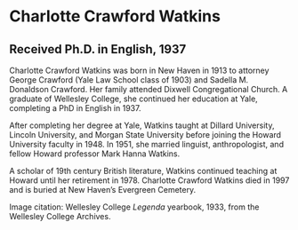 # Charlotte Crawford Watkins
## Received Ph.D. in English, 1937
Charlotte Crawford Watkins was born in New Haven in 1913 to attorney George Crawford (Yale Law School class of 1903) and Sadella M. Donaldson Crawford. Her family attended Dixwell Congregational Church. A graduate of Wellesley College, she continued her education at Yale, completing a PhD in English in 1937. 

After completing her degree at Yale, Watkins taught at Dillard University, Lincoln University, and Morgan State University before joining the Howard University faculty in 1948. In 1951, she married linguist, anthropologist, and fellow Howard professor Mark Hanna Watkins. 

A scholar of 19th century British literature, Watkins continued teaching at Howard until her retirement in 1978. Charlotte Crawford Watkins died in 1997 and is buried at New Haven’s Evergreen Cemetery.

Image citation: Wellesley College *Legenda* yearbook, 1933, from the Wellesley College Archives.
